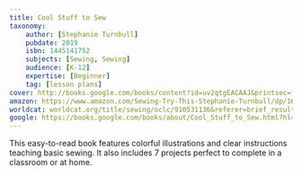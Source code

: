 ```yaml
---
title: Cool Stuff to Sew
taxonomy:
	author: [Stephanie Turnbull]
	pubdate: 2019
	isbn: 1445141752
	subjects: [Sewing, Sewing]
	audience: [K-12]
	expertise: [Beginner]
	tag: [lesson plans]
cover: http://books.google.com/books/content?id=uv2qtgEACAAJ&printsec=frontcover&img=1&zoom=1&source=gbs_api
amazon: https://www.amazon.com/Sewing-Try-This-Stephanie-Turnbull/dp/1625883757/ref=sr_1_1?keywords=sewing+turnbull&qid=1571174703&sr=8-1
worldcat: worldcat.org/title/sewing/oclc/910531136&referer=brief_results
google: https://books.google.com/books/about/Cool_Stuff_to_Sew.html?hl=&id=uv2qtgEACAAJ
---
```

This easy-to-read book features colorful illustrations and clear instructions teaching basic sewing. It also includes 7 projects perfect to complete in a classroom or at home.